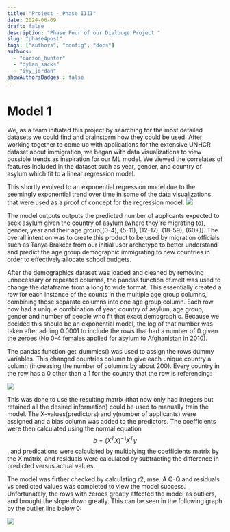 ```yaml
---
title: "Project - Phase IIII"
date: 2024-06-09
draft: false
description: "Phase Four of our Dialouge Project "
slug: "phase4post"
tags: ["authors", "config", "docs"]
authors:
  - "carson_hunter"
  - "dylan_sacks"
  - "ivy_jordan"
showAuthorsBadges : false
---
```

# Model 1
We, as a team initiated this project by searching for the most detailed datasets we could find and brainstorm how they could be used. After working together to come up with applications for the extensive UNHCR dataset about immigration, we began with data visualizations to view possible trends as inspiration for our ML model. We viewed the correlates of features included in the dataset such as year, gender, and country of asylum which fit to a linear regression model. 

This shortly evolved to an exponential regression model due to the seemingly exponential trend over time in some of the data visualizations that were used as a proof of concept for the regression model.
<img src = "https://i.imgur.com/hOvzYWt.png"/>

The model outputs outputs the predicted number of applicants expected to seek asylum given the country of asylum (where they're migrating to), gender, year and their age group[(0-4), (5-11), (12-17), (18-59), (60+)]. The overall intention was to create this product to be used by migration officials such as Tanya Brakcer from our initial user archetype to better understand and predict the age group demographic immigrating to new countries in order to effectively allocate school budgets. 

After the demographics dataset was loaded and cleaned by removing unnecessary or repeated columns, the pandas function df.melt was used to change the dataframe from a long to wide format. This essentially created a row for each instance of the counts in the multiple age group columns, combining those separate columns into one age group column. Each row now had a unique combination of year, country of asylum, age group, gender and number of people who fit that exact demographic. Because we decided this should be an exponential model, the log of that number was taken after adding 0.0001 to include the rows that had a number of 0 given the zeroes (No 0-4 females applied for asylum to Afghanistan in 2010). 

The pandas function get_dummies() was used to assign the rows dummy variables. This changed countries column to give each unique country a column (increasing the number of columns by about 200). Every country in the row has a 0 other than a 1 for the country that the row is referencing:

<img src = "https://i.imgur.com/dF61YfU.png"/>

This was done to use the resulting matrix (that now only had integers but retained all the desired information) could be used to manually train the model. The X-values(predictors) and y(number of applicants) were assigned and a bias column was added to the predictors. The coefficients were then calculated using the normal equation $$ b = (X^T X)^{-1} X^T y $$ , and predications were calculated by multiplying the coefficients matrix by the X matrix, and residuals were calculated by subtracting the difference in predicted versus actual values.  

The model was firther checked by calculating r2, mse. A Q-Q and residuals vs predicted values was completed to view the model success. Unfortunately, the rows with zeroes greatly affected the model as outliers, and brought the slope down greatly. This can be seen in the following graph by the outlier line below 0:

<img src = "https://i.imgur.com/tk1XOsZ.png">


